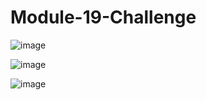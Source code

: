 # Module-19-Challenge


![image](https://github.com/ZekeH43/Module-19-Challenge/assets/143846311/67a8fe1c-2895-46fa-b951-ccda198fa378)





![image](https://github.com/ZekeH43/Module-19-Challenge/assets/143846311/8f5fc2b5-c66c-4a7e-8618-82b04c8e250a)







![image](https://github.com/ZekeH43/Module-19-Challenge/assets/143846311/e26449dc-f181-4c73-aa10-617decdf9423)

